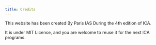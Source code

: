 ```yaml
---
title: Credits
---
```


This website has been created By Paris IAS During the 4th edition of ICA.

It is under MIT Licence, and you are welcome to reuse it for the next ICA programs.
